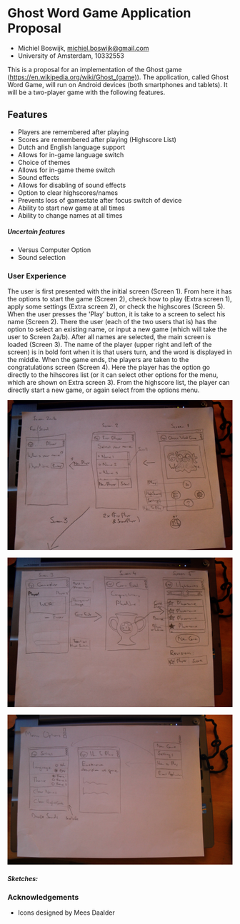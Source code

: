 # Ghost Word Game Application Proposal

* Michiel Boswijk, michiel.boswijk@gmail.com
* University of Amsterdam, 10332553

This is a proposal for an implementation of the Ghost game (https://en.wikipedia.org/wiki/Ghost_(game)). The application, called Ghost Word Game, will run on Android devices (both smartphones and tablets). It will be a two-player game with the following features.

## Features

* Players are remembered after playing
* Scores are remembered after playing (Highscore List)
* Dutch and English language support
* Allows for in-game language switch
* Choice of themes
* Allows for in-game theme switch
* Sound effects
* Allows for disabling of sound effects
* Option to clear highscores/names
* Prevents loss of gamestate after focus switch of device
* Ability to start new game at all times
* Ability to change names at all times

##### Uncertain features

* Versus Computer Option
* Sound selection

### User Experience

The user is first presented with the initial screen (Screen 1). From here it has the options to start the game (Screen 2), check how to play (Extra screen 1), apply some settings (Extra screen 2), or check the highscores (Screen 5).  When the user presses the 'Play' button, it is take to a screen to select his name (Screen 2). There the user (each of the two users that is) has the option to select an existing name, or input a new game (which will take the user to Screen 2a/b). After all names are selected, the main screen is loaded (Screen 3). The name of the player (upper right and left of the screen) is in bold font when it is that users turn, and the word is displayed in the middle. When the game ends, the players are taken to the congratulations screen (Screen 4). Here the player has the option go directly to the hihscores list (or it can select other options for the menu, which are shown on Extra screen 3). From the highscore list, the player can directly start a new game, or again select from the options menu.

![First three screens](/Sketches/initial_three_screens.jpg)

![Second three screens](/Sketches/second_three_screens.jpg)

![Extra screens](/Sketches/extra_screens.jpg)

##### Sketches:


### Acknowledgements

* Icons designed by Mees Daalder
